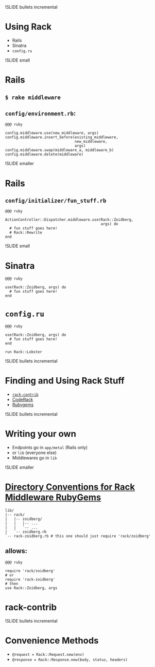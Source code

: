 !SLIDE bullets incremental

# Using Rack

* Rails
* Sinatra
* `config.ru`

!SLIDE small

# Rails

## `$ rake middleware`

## `config/environment.rb`:

    @@@ ruby
    
    config.middleware.use(new_middleware, args)
    config.middleware.insert_before(existing_middleware, 
                                    new_middleware, 
                                    args)
    config.middleware.swap(middleware_a, middleware_b)
    config.middleware.delete(middleware)

!SLIDE smaller

# Rails

## `config/initializer/fun_stuff.rb`

    @@@ ruby
    
    ActionController::Dispatcher.middleware.use(Rack::Zoidberg, 
                                                args) do 
      # fun stuff goes here!  
      # Rack::Rewrite                                       
    end

!SLIDE small

# Sinatra

    @@@ ruby
    
    use(Rack::Zoidberg, args) do
      # fun stuff goes here!
    end
    
# `config.ru`

    @@@ ruby
    
    use(Rack::Zoidberg, args) do
      # fun stuff goes here!
    end
    
    run Rack::Lobster

!SLIDE bullets incremental

# Finding and Using Rack Stuff

* [`rack-contrib`](http://github.com/rack/rack-contrib)
* [CodeRack](http://coderack.org/)
* [Rubygems](http://rubygems.org/gems?letter=R)

!SLIDE bullets incremental

# Writing your own

* Endpoints go in `app/metal` (Rails only)
* or `lib` (everyone else)
* Middlewares go in `lib`

!SLIDE smaller

# [Directory Conventions for Rack Middleware RubyGems](http://blog.smartlogicsolutions.com/2010/05/13/directory-conventions-for-rack-middleware-rubygems/)

    lib/
    |-- rack/
    |   |-- zoidberg/
    |   |   |-- ...
    |   |   `-- ...
    |   `-- zoidberg.rb
    `-- rack-zoidberg.rb # this one should just require 'rack/zoidberg'
    
## allows:

    @@@ ruby
    
    require 'rack/zoidberg'
    # or
    require 'rack-zoidberg'
    # then
    use Rack::Zoidberg, args

# rack-contrib

!SLIDE bullets incremental

# Convenience Methods

* `@request = Rack::Request.new(env)`
* `@response = Rack::Response.new(body, status, headers)`
